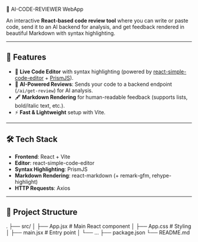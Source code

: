  🤖 AI-CODE-REVIEWER WebApp

An interactive **React-based code review tool** where you can write or paste code, send it to an AI backend for analysis, and get feedback rendered in beautiful Markdown with syntax highlighting.

---

## 🚀 Features
- 📝 **Live Code Editor** with syntax highlighting (powered by [react-simple-code-editor](https://github.com/react-simple-code-editor) + [PrismJS](https://prismjs.com/)).
- 🤖 **AI-Powered Reviews**: Sends your code to a backend endpoint (`/ai/get-review`) for AI analysis.
- 🖋 **Markdown Rendering** for human-readable feedback (supports lists, bold/italic text, etc.).
- ⚡ **Fast & Lightweight** setup with Vite.

---

## 🛠️ Tech Stack
- **Frontend**: React + Vite  
- **Editor**: react-simple-code-editor  
- **Syntax Highlighting**: PrismJS  
- **Markdown Rendering**: react-markdown (+ remark-gfm, rehype-highlight)  
- **HTTP Requests**: Axios  

---

## 📂 Project Structure
.
├── src/
│ ├── App.jsx # Main React component
│ ├── App.css # Styling
│ ├── main.jsx # Entry point
│ └── ...
├── package.json
└── README.md
